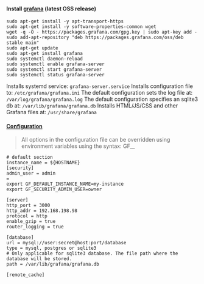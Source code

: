 #### Install [grafana](https://grafana.com/docs/grafana/latest/installation/debian/) (latest OSS release)
```
sudo apt-get install -y apt-transport-https
sudo apt-get install -y software-properties-common wget
wget -q -O - https://packages.grafana.com/gpg.key | sudo apt-key add -
sudo add-apt-repository "deb https://packages.grafana.com/oss/deb stable main"
sudo apt-get update
sudo apt-get install grafana
sudo systemctl daemon-reload
sudo systemctl enable grafana-server
sudo systemctl start grafana-server
sudo systemctl status grafana-server
```
Installs systemd service: 
```grafana-server.service```
Installs configuration file to:
```/etc/grafana/grafana.ini```
The default configuration sets the log file at:
```/var/log/grafana/grafana.log```
The default configuration specifies an sqlite3 db at:
```/var/lib/grafana/grafana.db```
Installs HTML/JS/CSS and other Grafana files at:
```/usr/share/grafana```

#### [Configuration](https://grafana.com/docs/grafana/latest/installation/configuration/)
> All options in the configuration file can be overridden using environment variables using the syntax: GF_<SectionName>_<KeyName>
```
# default section
instance_name = ${HOSTNAME}
[security]
admin_user = admin
=
export GF_DEFAULT_INSTANCE_NAME=my-instance
export GF_SECURITY_ADMIN_USER=owner
```

```
[server]
http_port = 3000
http_addr = 192.168.198.98
protocol = http
enable_gzip = true
router_logging = true

[database]
url = mysql://user:secret@host:port/database
type = mysql, postgres or sqlite3
# Only applicable for sqlite3 database. The file path where the database will be stored.
path = /var/lib/grafana/grafana.db 

[remote_cache]

```
